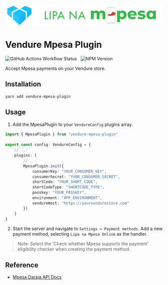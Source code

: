 ![Vendure Mpesa Plugin](assets/logo.png)

# Vendure Mpesa Plugin

![GitHub Actions Workflow Status](https://img.shields.io/github/actions/workflow/status/barakamwakisha/vendure-mpesa-plugin/test.yml)
&nbsp; ![NPM Version](https://img.shields.io/npm/v/vendure-mpesa-plugin)

Accept Mpesa payments on your Vendure store.

## Installation

```bash
yarn add vendure-mpesa-plugin
```

## Usage

1. Add the MpesaPlugin to your `VendureConfig` plugins array.

```ts
import { MpesaPlugin } from "vendure-mpesa-plugin"

export const config: VendureConfig = {
    // ...
    plugins: [
        // ...
        MpesaPlugin.init({
            consumerKey: "YOUR_CONSUMER_KEY",
            consumerSecret: "YOUR_CONSUMER_SECRET",
            shortCode: "YOUR_SHORT_CODE",
            shortCodeType: "SHORTCODE_TYPE",
            passkey: "YOUR_PASSKEY",
            environment: "APP_ENVIRONMENT",
            vendureHost: "https://yourvendurestore.com"
        })
    ]
}
```

2. Start the server and navigate to `Settings > Payment methods`. Add a new payment method, selecting `Lipa na Mpesa Online` as the handler.

> Note: Select the 'Check whether Mpesa supports the payment' eligibility checker when creating the payment method.

## Reference

-   [Mpesa Daraja API Docs](https://developer.safaricom.co.ke/Documentation)
